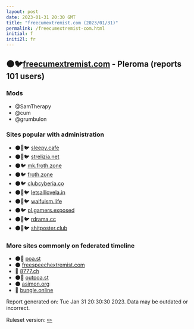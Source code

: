 ```yaml
---
layout: post
date: 2023-01-31 20:30 GMT
title: "freecumextremist.com (2023/01/31)"
permalink: /freecumextremist-com.html
initial: f
initi2l: fr
---
```


## 🌑🐦[freecumextremist.com](https://freecumextremist.com) - Pleroma (reports 101 users)

### Mods
 * @SamTherapy
 * @cum
 * @grumbulon

### Sites popular with administration

* 🌑🧸🐦 [sleepy.cafe](/sleepy-cafe.html)
* 🌑🧸🐦 [strelizia.net](/strelizia-net.html)
* 🌑🐦 [mk.froth.zone](/mk-froth-zone.html)
* 🌑🐦 [froth.zone](/froth-zone.html)
* 🌑🐦 [clubcyberia.co](/clubcyberia-co.html)
* 🌑🧸🐦 [letsalllovela.in](/letsalllovela-in.html)
* 🌑🧸🐦 [waifuism.life](/waifuism-life.html)
* 🌑🐦 [pl.gamers.exposed](/pl-gamers-exposed.html)
* 🌑🧸🐦 [rdrama.cc](/rdrama-cc.html)
* 🌑🧸🐦 [shitposter.club](/shitposter-club.html)

### More sites commonly on federated timeline

* 🌑🧸 [poa.st](/poa-st.html)
* 🌑 [freespeechextremist.com](/freespeechextremist-com.html)
* 🐘 [8777.ch](/8777-ch.html)
* 🌑🧸 [outpoa.st](/outpoa-st.html)
* 🌑 [asimon.org](/asimon-org.html)
* 🐘 [bungle.online](/bungle-online.html)

Report generated on: Tue Jan 31 20:30:30 2023. Data may be outdated or incorrect.

Ruleset version: [✏️](/version-pencil)
